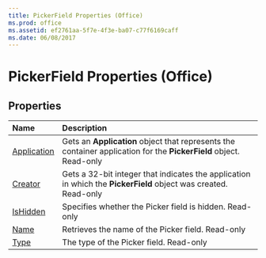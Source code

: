 ```yaml
---
title: PickerField Properties (Office)
ms.prod: office
ms.assetid: ef2761aa-5f7e-4f3e-ba07-c77f6169caff
ms.date: 06/08/2017
---
```



# PickerField Properties (Office)

## Properties



|**Name**|**Description**|
|:-----|:-----|
|[Application](pickerfield-application-property-office.md)|Gets an  **Application** object that represents the container application for the **PickerField** object. Read-only|
|[Creator](pickerfield-creator-property-office.md)|Gets a 32-bit integer that indicates the application in which the  **PickerField** object was created. Read-only|
|[IsHidden](pickerfield-ishidden-property-office.md)|Specifies whether the Picker field is hidden. Read-only|
|[Name](pickerfield-name-property-office.md)|Retrieves the name of the Picker field. Read-only|
|[Type](pickerfield-type-property-office.md)|The type of the Picker field. Read-only|

